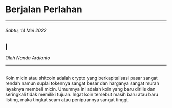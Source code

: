 # Berjalan Perlahan
---
###### Sabtu, 14 Mei 2022

### |

_Oleh Nanda Ardianto_

---

<br>
Koin micin atau shitcoin adalah crypto yang berkapitalisasi pasar sangat rendah namun suplai tokennya sangat besar dan harganya sangat murah layaknya membeli micin. Umumnya ini adalah koin yang baru dirilis dan seringkali tidak memiliki tujuan.
Ingat koin tersebut masih baru atau baru listing, maka tingkat scam atau penipuannya sangat tinggi,
